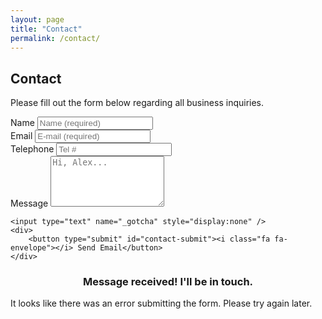 ```yaml
---
layout: page
title: "Contact"
permalink: /contact/
---
```


## Contact

Please fill out the form below regarding all business inquiries.

<div id="form-messages"></div>

<form id="contact-form" name="form">
	<div>
		<label>Name</label>
		<input placeholder="Name (required)" name="name" type="text" tabindex="1" required>
	</div>
	<div>
		<label>Email</label>
		<input placeholder="E-mail (required)" name="_replyto" type="email" tabindex="2" required>
	</div>
	<div>
		<label>Telephone</label>
		<input placeholder="Tel #" type="tel" name="telephone #" tabindex="3">
	</div>
	<div>
		<label>Message</label>
		<textarea placeholder="Hi, Alex..." type="text" name="message" tabindex="4" rows="5" required></textarea>
	</div>
	<input type="hidden" name="_subject" value="New AlexandraDsa.com submission" />
	
	<input type="text" name="_gotcha" style="display:none" />
	<div>
		<button type="submit" id="contact-submit"><i class="fa fa-envelope"></i> Send Email</button>
	</div>
</form>

<!-- Hidden message to show if contact is successful. -->
<div id="submit-success" class="collapse">
<h3 style="text-align:center;">Message received! I'll be in touch.</h3>
</div>

<!-- Hidden message to show if user encounters errors. -->
<div id="submit-errors" class="collapse">
It looks like there was an error submitting the form.
Please try again later.
</div>


<script src="https://ajax.googleapis.com/ajax/libs/jquery/1.11.1/jquery.min.js"></script>
<script src="http://ajax.aspnetcdn.com/ajax/jquery.validate/1.13.1/jquery.validate.min.js"></script>
<script>
$("#contact-form").validate({
submitHandler: function(form) {
$.ajax({
url: "//formspree.io/rrfarrer@gmail.com", 
method: "POST",
data: {
name: $(form).find("input[name='name']").val(),
_replyto: $(form).find("input[name='_replyto']").val(),
message: $(form).find("textarea[name='message']").val()
},
dataType: "json",
success: function() {
$("#submit-success").fadeIn();
$("#contact-form").fadeOut();
},
error: function() {
$("#submit-errors").fadeIn();        
}
});
}
});
</script>